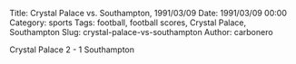 Title: Crystal Palace vs. Southampton, 1991/03/09
Date: 1991/03/09 00:00
Category: sports
Tags: football, football scores, Crystal Palace, Southampton
Slug: crystal-palace-vs-southampton
Author: carbonero


Crystal Palace 2 - 1 Southampton
